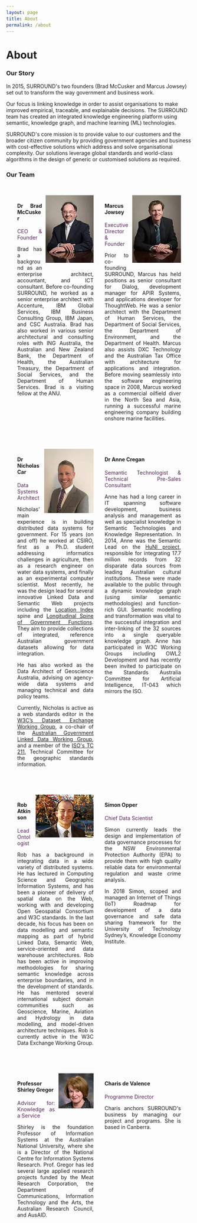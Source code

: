 ```yaml
---
layout: page
title: About
permalink: /about
---
```


# About
### Our Story
In 2015, SURROUND's two founders (Brad McCusker and Marcus Jowsey) set out to transform the way government and business work.

Our focus is linking knowledge in order to assist organisations to make improved empirical, traceable, and explainable decisions. The SURROUND team has created an integrated knowledge engineering platform using semantic, knowledge graph, and machine learning (ML) technologies. 

SURROUND's core mission is to provide value to our customers and the broader citizen community by providing government agencies and business with cost-effective solutions which address and solve organisational complexity. Our solutions leverage global standards and world-class algorithms in the design of generic or customised solutions as required.

### Our Team

<style>
    .gcontentitems {
        display: grid;
    }

    .gcontentitems > div {
        align-self: center; 
        text-align: justify;
        display: grid;
        grid-template-columns: 1fr 1fr;
        grid-column-gap: 30px;
        padding: 30px;
    }

    .gcontentitems > div > div > img {
        margin: 0 0 10px 10px;
    }

    .jobtitle {
        color: rgb(87, 36, 90);
    }
</style>
<div class="gcontentitems">
    <div>        
        <div style="grid-column:1;">
            <img src="images/people-brad.webp" style="float:right;">
            <h4>Dr Brad McCusker</h4>
            <p class="jobtitle">CEO &amp; Founder</p>
            <p>Brad has a background as an enterprise architect, accountant, and ICT consultant. Before co-founding SURROUND, he worked as a senior enterprise architect with Accenture, IBM Global Services, IBM Business Consulting Group, IBM Japan, and CSC Australia. Brad has also worked in various senior architectural and consulting roles with ING Australia, the Australian and New Zealand Bank, the Department of Health, the Australian Treasury, the Department of Social Services, and the Department of Human Services. Brad is a visiting fellow at the ANU.</p>
        </div>        
        <div style="grid-column:2;">
            <img src="images/people-marcus.webp" style="float:right;">
            <h4>Marcus Jowsey</h4>
            <p class="jobtitle">Executive Director &amp; Founder</p>
            <p>Prior to co-founding SURROUND, Marcus has held positions as senior consultant for Dialog, development manager for APIR Systems, and applications developer for ThoughtWeb. He was a senior architect with the Department of Human Services, the Department of Social Services, the Department of Environment, and the Department of Health. Marcus also assists DXC Technology and the Australian Tax Office with architecture for applications and integration. Before moving seamlessly into the software engineering space in 2008, Marcus worked as a commercial oilfield diver in the North Sea and Asia, running a successful marine engineering company building onshore marine facilities.</p>
        </div>
    </div>
    <div>
        <div style="grid-column:1;">
            <img src="images/people-nick.webp" style="float:right;">
            <h4>Dr Nicholas Car</h4>
            <p class="jobtitle">Data Systems Architect</p>
            <p>Nicholas’ main experience is in building distributed data systems for government. For 15 years (on and off) he worked at CSIRO, first as a Ph.D. student addressing informatics challenges in agriculture, then as a research engineer on water data systems, and finally as an experimental computer scientist. Most recently, he was the design lead for several innovative Linked Data and Semantic Web projects including the <a href="http://locationindex.org">Location Index</a> spine and <a href="https://longspine.cat/">Longitudinal Spine of Government Functions</a>. They aim to provide collections of integrated, reference Australian government datasets allowing for data integration.</p>
            <p>He has also worked as the Data Architect of Geoscience Australia, advising on agency-wide data systems and managing technical and data policy teams.</p>
            <p>Currently, Nicholas is active as a web standards editor in the <a href="https://www.w3.org/2017/dxwg/wiki/Main_Page">W3C’s Dataset Exchange Working Group</a>, a co-chair of the <a href="http://www.linked.data.gov.au">Australian Government Linked Data Working Group</a>, and a member of the <a href="https://www.isotc211.org">ISO's TC 211</a>, Technical Committee for the geographic standards information.</p>
        </div>
        <div style="grid-column:2;">
            <h4>Dr Anne Cregan</h4>
            <p class="jobtitle">Semantic Technologist &amp; Technical Pre-Sales Consultant</p>
            <p>Anne has had a long career in IT spanning software development, business analysis and management as well as specialist knowledge in Semantic Technologies and Knowledge Representation.  In 2014, Anne was the Semantic Lead on the <a href="https://huni.net.au/#/about">HuNI project</a>, responsible for integrating 17.7 million records from 32 disparate data sources from leading Australian cultural institutions. These were made available to the public through a dynamic knowledge graph (using similar semantic methodologies) and function-rich GUI.  Semantic modelling and transformation was vital to the successful integration and inter-linking of the 32 sources into a single queryable knowledge graph.  Anne has participated in W3C Working Groups including OWL2 Development and has recently been invited to participate on the Standards Australia Committee for Artificial Intelligence, IT-043 which mirrors the ISO.</p>
        </div>
    </div>
    <div>
        <div style="grid-column:1;">
            <img src="images/people-rob.webp" style="float:right;">
            <h4>Rob Atkinson</h4>
            <p class="jobtitle">Lead Ontologist</p>
            <p>Rob has a background in integrating data in a wide variety of distributed systems. He has lectured in Computing Science and Geographic Information Systems, and has been a pioneer of delivery of spatial data on the Web, working with and developing Open Geospatial Consortium and W3C standards. In the last decade, his focus has been on data modelling and semantic mapping as part of hybrid Linked Data, Semantic Web, service-oriented and data warehouse architectures. Rob has been active in improving methodologies for sharing semantic knowledge across enterprise boundaries, and in the development of standards. He has mentored several international subject domain communities such as Geoscience, Marine, Aviation and Hydrology in data modelling, and model-driven architecture techniques. Rob is currently active in the W3C Data Exchange Working Group.</p>
        </div>
        <div style="grid-column:2;">
            <h4>Simon Opper</h4>
            <p class="jobtitle">Chief Data Scientist</p>
            <p>Simon currently leads the design and implementation of data governance processes for the NSW Environmental Protection Authority (EPA) to provide them with high quality reliable data for environmental regulation and waste crime analysis.</p>
            <p>In 2018 Simon, scoped and managed an Internet of Things (IoT) Roadmap for development of a data governance and safe data sharing framework for the University of Technology Sydney’s, Knowledge Economy Institute.</p>
        </div>
    </div>
    <div>
        <div style="grid-column:1;">
            <img src="images/people-shirley.webp" style="float:right;">
            <h4>Professor Shirley Gregor</h4>
            <p class="jobtitle">Advisor for: Knowledge as a Service</p>
            <p>Shirley is the foundation Professor of Information Systems at the Australian National University, where she is a Director of the National Centre for Information Systems Research. Prof. Gregor has led several large applied research projects funded by the Meat Research Corporation, the Department of Communications, Information Technology and the Arts, the Australian Research Council, and AusAID.</p>
        </div>
        <div style="grid-column:2;">
            <h4>Charis de Valence</h4>
            <p class="jobtitle">Programme Director</p>
            <p>Charis anchors SURROUND's business by managing our project and programs. She is based in Canberra.</p>
        </div>
    </div>            
</div>